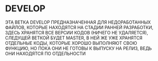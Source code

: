 # DEVELOP
ЭТА ВЕТКА DEVELOP ПРЕДНАЗНАЧЕННАЯ ДЛЯ НЕДОРАБОТАННЫХ ФАЙЛОВ, КОТОРЫЕ НАХОДЯТСЯ НА СТАДИИ РАННЕЙ РАЗРАБОТКИ, ЗДЕСЬ ХРАНЯТСЯ ВСЕ ВЕРСИИ КОДОВ (НИЧЕГО НЕ УДАЛЯЕТСЯ), СЛЕДУЩЕЙ ВЕТКОЙ БУДЕТ MASTER, В НЕЙ ЖЕ УЖЕ ХРАНЯТСЯ ОТДЕЛЬНЫЕ КОДЫ, КОТОРЫЕ ХОРОШО ВЫПОЛНЯЮТ СВОЮ ФУНКЦИЮ, НО ПОКА ОНИ НЕ ГОТОВЫ К ВЫПУСКУ НА РЕЛИЗ, ВЕДЬ ОНИ НАХОДЯТСЯ ПО ОТДЕЛЬНОСТИ
